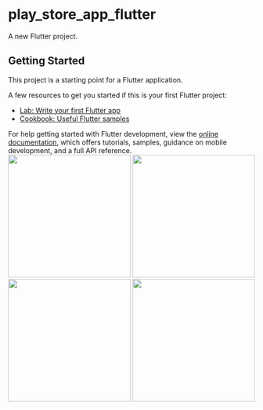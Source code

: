 # play_store_app_flutter

A new Flutter project.

## Getting Started

This project is a starting point for a Flutter application.

A few resources to get you started if this is your first Flutter project:

- [Lab: Write your first Flutter app](https://docs.flutter.dev/get-started/codelab)
- [Cookbook: Useful Flutter samples](https://docs.flutter.dev/cookbook)

For help getting started with Flutter development, view the
[online documentation](https://docs.flutter.dev/), which offers tutorials,
samples, guidance on mobile development, and a full API reference.
<img src="https://user-images.githubusercontent.com/115910370/220370058-638215f8-833d-4c3b-a25b-b6796fc75d06.png" width="250px">
<img src="https://user-images.githubusercontent.com/115910370/220370087-b1e17699-1a11-4b30-87c9-22883307559c.png" width="250px">
<img src="https://user-images.githubusercontent.com/115910370/220370339-5df997c3-4fc6-499f-b0e7-08c3d734bdaf.png" width="250px">
<img src="https://user-images.githubusercontent.com/115910370/220370543-bff23f7b-541a-4716-b26a-39a142104296.png" width="250px">
